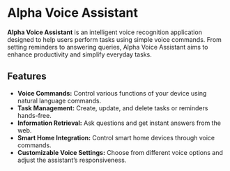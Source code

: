 # Alpha Voice Assistant

**Alpha Voice Assistant** is an intelligent voice recognition application designed to help users perform tasks using simple voice commands. From setting reminders to answering queries, Alpha Voice Assistant aims to enhance productivity and simplify everyday tasks.

## Features

- **Voice Commands:** Control various functions of your device using natural language commands.
- **Task Management:** Create, update, and delete tasks or reminders hands-free.
- **Information Retrieval:** Ask questions and get instant answers from the web.
- **Smart Home Integration:** Control smart home devices through voice commands.
- **Customizable Voice Settings:** Choose from different voice options and adjust the assistant’s responsiveness.
